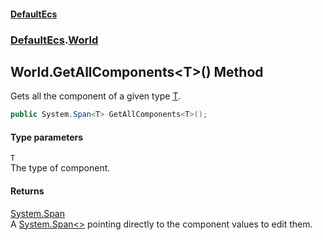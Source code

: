 #### [DefaultEcs](./index.md 'index')
### [DefaultEcs](./DefaultEcs.md 'DefaultEcs').[World](./DefaultEcs-World.md 'DefaultEcs.World')
## World.GetAllComponents&lt;T&gt;() Method
Gets all the component of a given type [T](#DefaultEcs-World-GetAllComponents-T-()-T 'DefaultEcs.World.GetAllComponents&lt;T&gt;().T').  
```C#
public System.Span<T> GetAllComponents<T>();
```
#### Type parameters
<a name='DefaultEcs-World-GetAllComponents-T-()-T'></a>
`T`  
The type of component.  
  
#### Returns
[System.Span](https://docs.microsoft.com/en-us/dotnet/api/System.Span 'System.Span')  
A [System.Span&lt;&gt;](https://docs.microsoft.com/en-us/dotnet/api/System.Span-1 'System.Span&lt;&gt;') pointing directly to the component values to edit them.  
